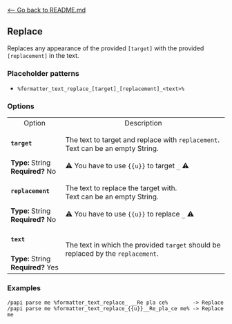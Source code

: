 [\<-- Go back to README.md](../../README.md)

## Replace

Replaces any appearance of the provided `[target]` with the provided `[replacement]` in the text.

### Placeholder patterns

- `%formatter_text_replace_[target]_[replacement]_<text>%`

### Options

<table>
  <tr>
    <td align="center" nowrap="nowrap">
      Option
    </td>
    <td align="center" nowrap="nowrap">
      Description
    </td>
  </tr>
  <tr>
    <td nowrap="nowrap">
      <h4><code>target</code></h4>
    </td>
    <td rowspan="2">
      The text to target and replace with <code>replacement</code>.<br>Text can be an empty String.<br>
      <br>
      ⚠️ You have to use <code>{{u}}</code> to target <code>_</code> ⚠️
    </td>
  </tr>
  <tr>
    <td nowrap="nowrap">
      <b>Type:</b> String<br>
      <b>Required?</b> No
    </td>
  </tr>
  <tr>
    <td nowrap="nowrap">
      <h4><code>replacement</code></h4>
    </td>
    <td rowspan="2">
      The text to replace the target with.<br>Text can be an empty String.<br>
      <br>
      ⚠️ You have to use <code>{{u}}</code> to replace <code>_</code> ⚠️
    </td>
  </tr>
  <tr>
    <td nowrap="nowrap">
      <b>Type:</b> String<br>
      <b>Required?</b> No
    </td>
  </tr>
  <tr>
    <td nowrap="nowrap">
      <h4><code>text</code></h4>
    </td>
    <td rowspan="2">
      The text in which the provided <code>target</code> should be replaced by the <code>replacement</code>.
    </td>
  </tr>
  <tr>
    <td nowrap="nowrap">
      <b>Type:</b> String<br>
      <b>Required?</b> Yes
    </td>
  </tr>
</table>

### Examples

```
/papi parse me %formatter_text_replace_ __Re pla ce%        -> Replace
/papi parse me %formatter_text_replace_{{u}}__Re_pla_ce me% -> Replace me
```

